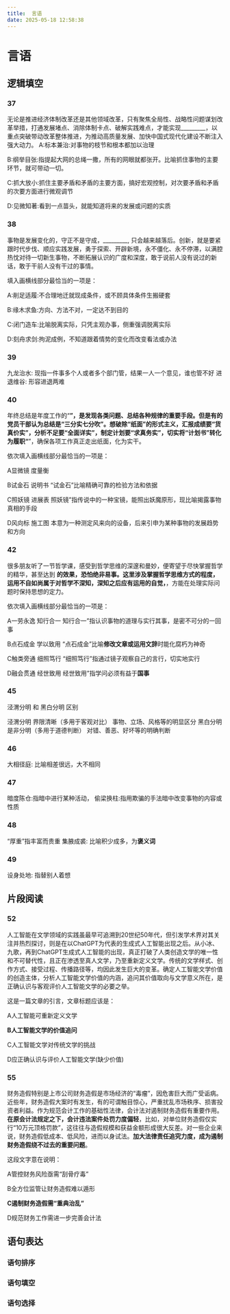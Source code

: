 ```yaml
---
title:  言语
date: 2025-05-18 12:58:38
---
```

# 言语


## 逻辑填空
### 37 
无论是推进经济体制改革还是其他领域改革，只有聚焦全局性、战略性问题谋划改革举措，打通发展堵点、消除体制卡点、破解实践难点，才能实现_________，以重点突破带动改革整体推进，为推动高质量发展、加快中国式现代化建设不断注入强大动力。
A:标本兼治:对事物的枝节和根本都加以治理

B:纲举目张:指提起大网的总绳一撒，所有的网眼就都张开。比喻抓住事物的主要环节，就可带动一切。 

C:抓大放小:抓住主要矛盾和矛盾的主要方面，搞好宏观控制，对次要矛盾和矛盾的次要方面进行微观调节

D:见微知著:看到一点苗头，就能知道将来的发展或问题的实质
### 38
事物是发展变化的，守正不是守成，_________, 只会越来越落后。创新，就是要紧跟时代步伐、顺应实践发展，勇于探索、开辟新境，永不僵化、永不停滞，以满腔热忱对待一切新生事物，不断拓展认识的广度和深度，敢于说前人没有说过的新话，敢于干前人没有干过的事情。

填入画横线部分最恰当的一项是：

A:削足适履:不合理地迁就现成条件，或不顾具体条件生搬硬套

B:缘木求鱼:方向、方法不对，一定达不到目的

C:闭门造车:比喻脱离实际，只凭主观办事，侧重强调脱离实际

D:刻舟求剑:拘泥成例，不知道跟着情势的变化而改变看法或办法
### 39

九龙治水: 现指一件事多个人或者多个部门管，结果一人一个意见，谁也管不好
进退维谷: 形容进退两难

### 40

年终总结是年度工作的“__________”，是发现各类问题、总结各种规律的重要手段。但是有的党员干部认为总结是“三分实七分吹”。想破除“纸面”的形式主义，汇报成绩要“货真价实”，分析不足要“全面详实”，制定计划要“求真务实”，切实将“计划书”转化为履职“__________”，确保各项工作真正走出纸面，化为实干。

依次填入画横线部分最恰当的一项是：

A显微镜 度量衡 

B试金石 说明书  “试金石”比喻精确可靠的检验方法和依据

C照妖镜 进展表  照妖镜”指传说中的一种宝镜，能照出妖魔原形，现比喻揭露事物真相的手段

D风向标 施工图  本意为一种测定风来向的设备，后来引申为某种事物的发展趋势和方向
### 42

很多朋友听了一节哲学课，感受到哲学思维的深邃和曼妙，便寄望于尽快掌握哲学的精华，甚至达到 __________的效果，恐怕绝非易事。这里涉及掌握哲学思维方式的程度，运用不自如尚属于对哲学不深知，深知之后应有运用的自觉，__________，方能在处理实际问题时保持思想的定力。

依次填入画横线部分最恰当的一项是：

A一劳永逸 知行合一 知行合一”指认识事物的道理与实行其事，是密不可分的一回事

B点石成金 学以致用 “点石成金”比喻**修改文章或运用文辞**时能化腐朽为神奇

C触类旁通 细照笃行 “细照笃行”指通过镜子观察自己的言行，切实地实行

D融会贯通 经世致用  经世致用”指学问必须有益于**国事**
### 45
泾渭分明  和 黑白分明 区别

泾渭分明	界限清晰（多用于客观对比）	事物、立场、风格等的明显区分
黑白分明	是非分明（多用于道德判断）	对错、善恶、好坏等的明确判断


### 46
大相径庭: 比喻相差很远，大不相同

### 47 

暗度陈仓:指暗中进行某种活动，
偷梁换柱:指用欺骗的手法暗中改变事物的内容或性质


### 48

“厚重”指丰富而贵重
集腋成裘: 比喻积少成多，为**褒义词**


### 49
设身处地: 指替别人着想

## 片段阅读
### 52

人工智能在文学领域的实践虽最早可追溯到20世纪50年代，但引发学术界对其关注并热烈探讨，则是在以ChatGPT为代表的生成式人工智能出现之后。从小冰、九歌，再到ChatGPT生成式人工智能的出现，真正打破了人类创造文学的唯一性和不可替代性，且正在渗透至真人文学，乃至重新定义文学。传统的文学样式、创作方式、接受过程、传播路径等，均因此发生巨大的变革。确定人工智能文学价值的创造主体，分析人工智能文学价值的内涵，追问其价值取向与文学意义所在，是正确认识与客观评价人工智能文学的必要之举。

这是一篇文章的引言，文章标题应该是：

A人工智能可重新定义文学

**B人工智能文学的价值追问**

C人工智能文学对传统文学的挑战

D应正确认识与评价人工智能文学(缺少价值)

### 55

财务造假特别是上市公司财务造假是市场经济的“毒瘤”，因危害巨大而广受诟病。近些年，财务造假大案时有发生，有的可谓触目惊心，严重扰乱市场秩序、损害投资者利益。作为规范会计工作的基础性法律，会计法对遏制财务造假有重要作用。**在原会计法规定之下，会计违法案件处罚力度偏轻**，比如，对单位财务造假仅实行“10万元顶格罚款”，这往往与造假规模和获益金额形成很大反差。对一些企业来说，财务造假低成本、低风险，进而以身试法。**加大法律责任追究力度，成为遏制财务造假绕不过去的重要问题**。

这段文字意在说明：

A管控财务风险亟需“刮骨疗毒”

B全方位监管让财务造假难以遁形

**C遏制财务造假需“重典治乱”**

D规范财务工作需进一步完善会计法

## 语句表达

### 语句排序

### 语句填空

### 语句选择
